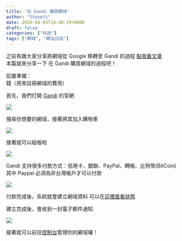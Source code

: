 ```yaml
---
title: '在 Gandi 購買網域'
author: "SteveYi"
date: 2020-04-03T18:40:19+0000
draft: false
categories: ["科技"]
tags: ["網域", "網站日誌"]
---
```


之前有跟大家分享將網域從 Google 移轉至 Gandi 的過程 [點我看文章](https://blog.steveyi.net/transfer-domain-from-google-to-gandi/)  
本篇就來分享一下 在 Gandi 購買網域的過程吧！

前置準備：  
錢（用來註冊網域的費用）

首先，我們打開 [Gandi](https://www.gandi.net/) 的官網

![](https://static-a1.steveyi.net/media/blog/2020/04/register-domain-at-gandi-01-1920x923.png)

搜尋你想要的網域，接著將其加入購物車

![](https://static-a1.steveyi.net/media/blog/2020/04/register-domain-at-gandi-02-1920x741.jpg)

接著就可以結帳啦

![](https://static-a1.steveyi.net/media/blog/2020/04/register-domain-at-gandi-03-1920x923.png)

Gandi 支持很多付款方式：信用卡、銀聯、PayPal、轉帳、比特幣(BitCoin)  
其中 Paypal 必須為非台灣帳戶才可以付款

![](https://static-a1.steveyi.net/media/blog/2020/04/register-domain-at-gandi-04-1920x923.png)

付款完成後，系統就會建立網域資料 可以在[這裡查看狀態](https://admin.gandi.net/domain/incoming)

建立完成後，會收到一封電子郵件通知

![](https://static-a1.steveyi.net/media/blog/2020/04/register-domain-at-gandi-05-1920x1019.jpg)

接著就可以前往[控制台](https://admin.gandi.net)管理你的網域囉！
